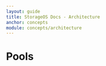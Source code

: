 ```yaml
---
layout: guide
title: StorageOS Docs - Architecture
anchor: concepts
module: concepts/architecture
---
```


# Pools


